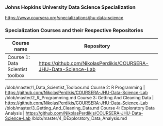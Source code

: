 ### Johns Hopkins University Data Science Specialization 
https://www.coursera.org/specializations/jhu-data-science

### Specialization Courses and their Respective Repositories

Course name | Repository 
------------| ----------
Course 1: Data Scientist toolbox | https://github.com/NikolasPerdikis/COURSERA-JHU-Data-Science-Lab
/blob/master/1_Data_Scientist_Toolbox.md
Course 2: R Programming  | https://github.com/NikolasPerdikis/COURSERA-JHU-Data-Science-Lab
/blob/master/2_R_Programming.md
Course 3: Getting And Cleaning Data | https://github.com/NikolasPerdikis/COURSERA-JHU-Data-Science-Lab
/blob/master/3_Getting_And_Cleaning_Data.md
Course 4: Exploratory Data Analysis | https://github.com/NikolasPerdikis/COURSERA-JHU-Data-Science-Lab
/blob/master/4_DExploratory_Data_Analysis.md
